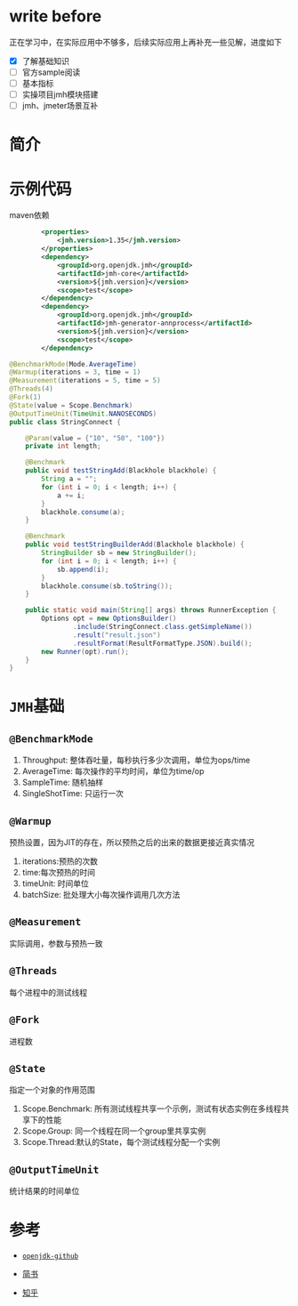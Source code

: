 # write before

正在学习中，在实际应用中不够多，后续实际应用上再补充一些见解，进度如下

- [x] 了解基础知识
- [ ] 官方sample阅读
- [ ] 基本指标
- [ ] 实操项目jmh模块搭建
- [ ] jmh、jmeter场景互补

# 简介



# 示例代码

maven依赖

```xml
        <properties>
            <jmh.version>1.35</jmh.version>
        </properties>       
		<dependency>
            <groupId>org.openjdk.jmh</groupId>
            <artifactId>jmh-core</artifactId>
            <version>${jmh.version}</version>
            <scope>test</scope>
        </dependency>
        <dependency>
            <groupId>org.openjdk.jmh</groupId>
            <artifactId>jmh-generator-annprocess</artifactId>
            <version>${jmh.version}</version>
            <scope>test</scope>
        </dependency>
```

```java
@BenchmarkMode(Mode.AverageTime)
@Warmup(iterations = 3, time = 1)
@Measurement(iterations = 5, time = 5)
@Threads(4)
@Fork(1)
@State(value = Scope.Benchmark)
@OutputTimeUnit(TimeUnit.NANOSECONDS)
public class StringConnect {

    @Param(value = {"10", "50", "100"})
    private int length;

    @Benchmark
    public void testStringAdd(Blackhole blackhole) {
        String a = "";
        for (int i = 0; i < length; i++) {
            a += i;
        }
        blackhole.consume(a);
    }

    @Benchmark
    public void testStringBuilderAdd(Blackhole blackhole) {
        StringBuilder sb = new StringBuilder();
        for (int i = 0; i < length; i++) {
            sb.append(i);
        }
        blackhole.consume(sb.toString());
    }

    public static void main(String[] args) throws RunnerException {
        Options opt = new OptionsBuilder()
                .include(StringConnect.class.getSimpleName())
                .result("result.json")
                .resultFormat(ResultFormatType.JSON).build();
        new Runner(opt).run();
    }
}
```

# `JMH`基础

## `@BenchmarkMode`

1. Throughput: 整体吞吐量，每秒执行多少次调用，单位为ops/time
2. AverageTime: 每次操作的平均时间，单位为time/op
3. SampleTime: 随机抽样
4. SingleShotTime: 只运行一次

## `@Warmup`

预热设置，因为JIT的存在，所以预热之后的出来的数据更接近真实情况

1. iterations:预热的次数
2. time:每次预热的时间
3. timeUnit: 时间单位
4. batchSize: 批处理大小每次操作调用几次方法

## `@Measurement`

实际调用，参数与预热一致

## `@Threads`

每个进程中的测试线程

## `@Fork`

进程数

## `@State`

指定一个对象的作用范围

1. Scope.Benchmark: 所有测试线程共享一个示例，测试有状态实例在多线程共享下的性能
2. Scope.Group: 同一个线程在同一个group里共享实例
3. Scope.Thread:默认的State，每个测试线程分配一个实例

## `@OutputTimeUnit`

统计结果的时间单位

# 参考

- [`openjdk-github`](https://github.com/openjdk/jmh)

- [简书](https://www.jianshu.com/p/0da2988b9846)

- [知乎](https://www.zhihu.com/question/276455629/answer/1259967560)